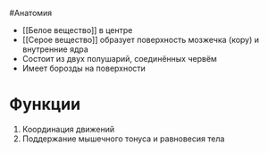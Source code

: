 #Анатомия 
- [[Белое вещество]] в центре
- [[Серое вещество]] образует поверхность мозжечка (кору) и внутренние ядра
- Состоит из двух полушарий, соединённых червём
- Имеет борозды на поверхности
# Функции
1. Координация движений
2. Поддержание мышечного тонуса и равновесия тела 